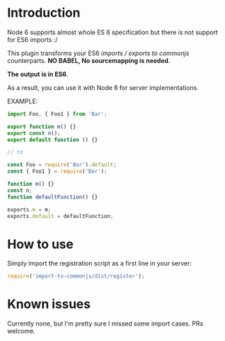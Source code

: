 # Introduction

Node 6 supports almost whole ES 6 specification but there is not support for ES6 imports :/

This plugin transforms your ES6 *imports / exports to commonjs* counterparts.
**NO BABEL, No sourcemapping is needed**.

**The output is in ES6**.

As a result, you can use it with Node 6 for server implementations.

EXAMPLE:

```js
import Foo, { Foo1 } from 'Bar';

export function m() {}
export const n();
export default function () {}

// to

const Foo = require('Bar').default;
const { Foo1 } = require('Bar');

function m() {}
const n;
function defaultFunction() {}

exports.m = m;
exports.default = defaultFunction;
```

# How to use

Simply import the registration script as a first line in your server:

```js
require('import-to-commonjs/dist/register');
```

# Known issues

Currently none, but I'm pretty sure I missed some import cases. PRs welcome.

